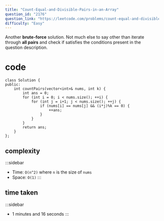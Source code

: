 ```yaml
---
title: "Count-Equal-and-Divisible-Pairs-in-an-Array"
question_id: "2176"
question_link: "https://leetcode.com/problems/count-equal-and-divisible-pairs-in-an-array/"
difficulty: "Easy"
---
```


Another **brute-force** solution. 
Not much else to say other than iterate through **all pairs** and check if satisfies the conditions present in the question description.

# cod<span>e</span>

```{.cpp}
class Solution {
public:
    int countPairs(vector<int>& nums, int k) {
        int ans = 0;
        for (int i = 0; i < nums.size(); ++i) {
            for (int j = i+1; j < nums.size(); ++j) {
                if (nums[i] == nums[j] && (i*j)%k == 0) {
                    ++ans;
                }
            }
        }
        return ans;
    }
};
```

## complexit<span>y</span>

:::sidebar
- Time: `O(n^2)` where `n` is the size of `nums`
- Space: `O(1)`
:::

## time take<span>n</span>

:::sidebar
- 1 minutes and 16 seconds
:::
